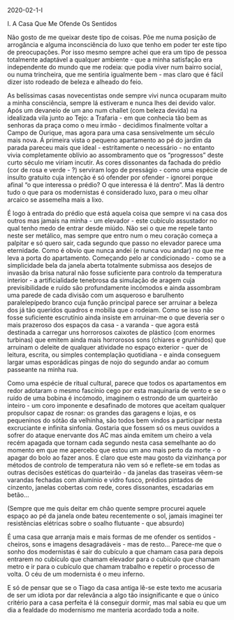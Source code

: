 2020-02-1-I

I. A Casa Que Me Ofende Os Sentidos

Não gosto de me queixar deste tipo de coisas. Põe me numa posição de arrogância e alguma inconsciência do luxo que tenho em poder ter este tipo de preocupações. Por isso mesmo sempre achei que era um tipo de pessoa totalmente adaptável a qualquer ambiente - que a minha satisfação era independente do mundo que me rodeia: que podia viver num bairro social, ou numa trincheira, que me sentiria igualmente bem - mas claro que é fácil dizer isto rodeado de beleza e alheado do feio.

As belíssimas casas novecentistas onde sempre vivi nunca ocuparam muito a minha consciência, sempre lá estiveram e nunca lhes dei devido valor. Após um devaneio de um ano num challet (com beleza devida) na idealizada vila junto ao Tejo: a Trafaria - em que conhecia tão bem as senhoras da praça como o meu irmão - decidimos finalmente voltar a Campo de Ourique, mas agora para uma casa sensivelmente um século mais nova. Á primeira vista o pequeno apartamento ao pé do jardim da parada pareceu mais que ideal - estritamente o necessário - no entanto vivia completamente oblívio ao assombramento que os “progressos” deste curto século me viriam incutir. As cores dissonantes da fachada do prédio (cor de rosa e verde - ?) serviram logo de presságio - como uma espécie de insulto gratuito cuja intenção é só ofender por ofender - ignorei porque afinal “o que interessa o prédio? O que interessa é lá dentro”. Mas lá dentro tudo o que para os modernistas é considerado luxo, para o meu olhar arcaico se assemelha mais a lixo.

É logo à entrada do prédio que está aquela coisa que sempre vi na casa dos outros mas jamais na minha - um elevador - este cubículo assustador no qual tenho medo de entrar desde miúdo. Não sei o que me repele tanto neste ser metálico, mas sempre que entro num o meu coração começa a palpitar e só quero sair, cada segundo que passo no elevador parece uma eternidade. Como é obvio que nunca andei (e nunca vou andar) no que me leva a porta do apartamento. Começando pelo ar condicionado - como se a simplicidade bela da janela aberta totalmente submissa aos desejos de invasão da brisa natural não fosse suficiente para controlo da temperatura interior - a artificialidade tenebrosa da simulação de aragem cuja previsibilidade e ruído são profundamente incómodos e ainda assombram uma parede de cada divisão com um asqueroso e barulhento paralelepípedo branco cuja função principal parece ser arruinar a beleza dos já tão queridos quadros e mobilia que o rodeiam. Como se isso não fosse suficiente escrutínio ainda insiste em arruinar-me o que deveria ser o mais prazeroso dos espaços da casa - a varanda - que agora está destinada a carregar uns horrorosos caixotes de plástico (com enormes turbinas) que emitem ainda mais horrorosos sons (chiares e grunhidos) que arruinam o deleite de qualquer atividade no espaço exterior - quer de leitura, escrita, ou simples contemplação quotidiana - e ainda conseguem largar umas esporádicas pingas de nojo do segundo andar ao comum passeante na minha rua. 

Como uma espécie de ritual cultural, parece que todos os apartamentos em redor adotaram o mesmo fascínio cego por esta maquinaria de vento e se o ruído de uma bobina é incómodo, imaginem o estrondo de um quarteirão inteiro - um coro imponente e desafinado de motores que aceitam qualquer propulsor capaz de rosnar: os grandes das garagens e lojas, e os pequeninos do sótão da velhinha, são todos bem vindos a participar nesta excruciante e infinita sinfonia. Gostaria que fossem só os meus ouvidos a sofrer do ataque enervante dos AC mas ainda emitem um cheiro a vela recém apagada que tornam cada segundo nesta casa semelhante ao do momento em que me apercebo que estou um ano mais perto da morte - o apagar do bolo ao fazer anos. E claro que este mau gosto da vizinhança por métodos de controlo de temperatura não vem só e reflete-se em todas as outras decisões estéticas do quarteirão - da janelas das traseiras vêem-se varandas fechadas com alumínio e vidro fusco, prédios pintados de cinzento, janelas cobertas com rede, cores dissonantes, escadarias em betão… 

(Sempre que me quis deitar em chão quente sempre procurei aquele espaço ao pé da janela onde bateu recentemente o sol, jamais imaginei ter resistências elétricas sobre o soalho flutuante - que absurdo)

É uma casa que arranja mais e mais formas de me ofender os sentidos - cheiros, sons e imagens desagradáveis - mas de resto… Parece-me que o sonho dos modernistas é sair do cubículo a que chamam casa para depois entrarem no cubículo que chamam elevador para o cubículo que chamam metro e ir para o cubículo que chamam trabalho e repetir o processo de volta. O céu de um modernista é o meu inferno.

E só de pensar que se o Tiago da casa antiga lê-se este texto me acusaria de ser um idiota por dar relevância a algo tão insignificante e que o único critério para a casa perfeita é lá conseguir dormir, mas mal sabia eu que um dia a fealdade do modernismo me manteria acordado toda a noite.


